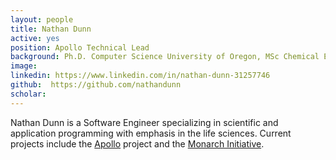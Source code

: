 ```yaml
---
layout: people
title: Nathan Dunn
active: yes
position: Apollo Technical Lead
background: Ph.D. Computer Science University of Oregon, MSc Chemical Engineering University of Washington
image: 
linkedin: https://www.linkedin.com/in/nathan-dunn-31257746
github:  https://github.com/nathandunn 
scholar: 
---
```


Nathan Dunn is a Software Engineer specializing in scientific and application programming with emphasis in the life sciences. 
Current projects include the [Apollo](https://github.org/GMOD/Apollo) project and the [Monarch Initiative](https://monarchinitiative.org).

